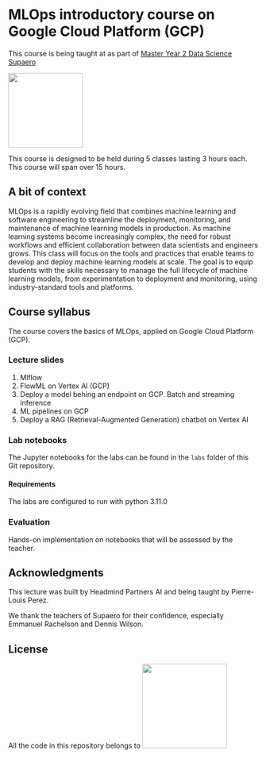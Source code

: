 # MLOps introductory course on Google Cloud Platform (GCP)

This course is being taught at as part of [Master Year 2 Data Science Supaero](https://supaerodatascience.github.io/index.html)


<img src=https://www.isae-supaero.fr/local/cache-vignettes/L190xH102/siteon0-e5814.png width="150">

This course is designed to be held during 5 classes lasting 3 hours each. This course will span over 15 hours.

## A bit of context

MLOps is a rapidly evolving field that combines machine learning and software engineering to streamline the deployment, monitoring, and maintenance of machine learning models in production. As machine learning systems become increasingly complex, the need for robust workflows and efficient collaboration between data scientists and engineers grows. This class will focus on the tools and practices that enable teams to develop and deploy machine learning models at scale. The goal is to equip students with the skills necessary to manage the full lifecycle of machine learning models, from experimentation to deployment and monitoring, using industry-standard tools and platforms.

## Course syllabus

The course covers the basics of MLOps, applied on Google Cloud Platform (GCP).

### Lecture slides

1. Mlflow
2. FlowML on Vertex AI (GCP)
3. Deploy a model behing an endpoint on GCP. Batch and streaming inference
4. ML pipelines on GCP 
5. Deploy a RAG (Retrieval-Augmented Generation) chatbot on Vertex AI

### Lab notebooks

The Jupyter notebooks for the labs can be found in the `labs` folder of
this Git repository.

#### Requirements

The labs are configured to run with python 3.11.0

### Evaluation

Hands-on implementation on notebooks that will be assessed by the teacher.
  
## Acknowledgments

This lecture was built by Headmind Partners AI and being taught by Pierre-Louis Perez.

We thank the teachers of Supaero for their confidence, especially Emmanuel Rachelson and Dennis Wilson.

## License

All the code in this repository belongs to <img src=https://join.headmind.com/wp-content/uploads/2021/12/Logo-HeadMind-Partners-PNG-BLEU.png width="170">